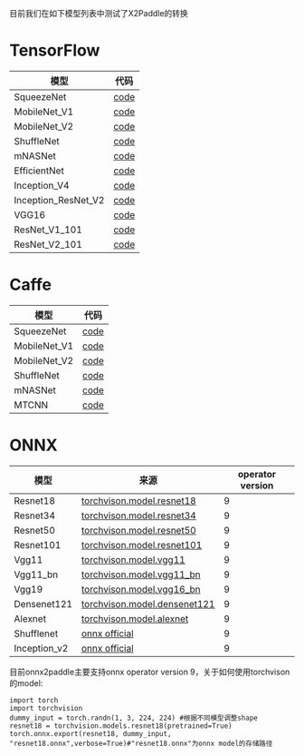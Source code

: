 目前我们在如下模型列表中测试了X2Paddle的转换

# TensorFlow

| 模型 | 代码 |
|------|----------|
| SqueezeNet | [code](https://github.com/tensorflow/tpu/blob/master/models/official/squeezenet/squeezenet_model.py)|
| MobileNet_V1 | [code](https://github.com/tensorflow/models/blob/master/research/slim/nets/mobilenet_v1.md) |
| MobileNet_V2 | [code](https://github.com/tensorflow/models/tree/master/research/slim/nets/mobilenet) |
| ShuffleNet | [code](https://github.com/TropComplique/shufflenet-v2-tensorflow) |
| mNASNet | [code](https://github.com/tensorflow/tpu/tree/master/models/official/mnasnet) |
| EfficientNet | [code](https://github.com/tensorflow/tpu/tree/master/models/official/efficientnet) |
| Inception_V4 | [code](https://github.com/tensorflow/models/blob/master/research/slim/nets/inception_v4.py) |
| Inception_ResNet_V2 | [code](https://github.com/tensorflow/models/blob/master/research/slim/nets/inception_resnet_v2.py) |
| VGG16 | [code](https://github.com/tensorflow/models/blob/master/research/slim/nets/vgg.py) |
| ResNet_V1_101 | [code](https://github.com/tensorflow/models/blob/master/research/slim/nets/resnet_v1.py) |
| ResNet_V2_101 | [code](https://github.com/tensorflow/models/blob/master/research/slim/nets/resnet_v2.py) |

# Caffe

| 模型 | 代码 |
|-------|--------|
| SqueezeNet | [code](https://github.com/DeepScale/SqueezeNet/tree/master/SqueezeNet_v1.1) |
| MobileNet_V1 | [code](https://github.com/shicai/MobileNet-Caffe) |
| MobileNet_V2 | [code](https://github.com/shicai/MobileNet-Caffe) |
| ShuffleNet | [code](https://github.com/miaow1988/ShuffleNet_V2_pytorch_caffe/releases/tag/v0.1.0) |
| mNASNet | [code](https://github.com/LiJianfei06/MnasNet-caffe) |
| MTCNN | [code](https://github.com/kpzhang93/MTCNN_face_detection_alignment/tree/master/code/codes/MTCNNv1/model) |

# ONNX

| 模型 | 来源 | operator version|
|-------|--------|---------|
| Resnet18 | [torchvison.model.resnet18](https://github.com/pytorch/vision/blob/master/torchvision/models/resnet.py) |9|
| Resnet34 | [torchvison.model.resnet34](https://github.com/pytorch/vision/blob/master/torchvision/models/resnet.py) |9|
| Resnet50 | [torchvison.model.resnet50](https://github.com/pytorch/vision/blob/master/torchvision/models/resnet.py) |9|
| Resnet101 | [torchvison.model.resnet101](https://github.com/pytorch/vision/blob/master/torchvision/models/resnet.py) |9|
| Vgg11 | [torchvison.model.vgg11](https://github.com/pytorch/vision/blob/master/torchvision/models/vgg.py) |9|
| Vgg11_bn | [torchvison.model.vgg11_bn](https://github.com/pytorch/vision/blob/master/torchvision/models/vgg.py) |9|
| Vgg19| [torchvison.model.vgg16_bn](https://github.com/pytorch/vision/blob/master/torchvision/models/vgg.py) |9|
| Densenet121 | [torchvison.model.densenet121](https://github.com/pytorch/vision/blob/master/torchvision/models/densenet.py) |9|
| Alexnet | [torchvison.model.alexnet](https://github.com/pytorch/vision/blob/master/torchvision/models/alexnet.py) |9|
| Shufflenet | [onnx official](https://github.com/onnx/models/tree/master/vision/classification/shufflenet) |9|
| Inception_v2 | [onnx official](https://github.com/onnx/models/tree/master/vision/classification/inception_and_googlenet/inception_v2) |9|


目前onnx2paddle主要支持onnx operator version 9，关于如何使用torchvison的model:
```
import torch
import torchvision
dummy_input = torch.randn(1, 3, 224, 224) #根据不同模型调整shape
resnet18 = torchvision.models.resnet18(pretrained=True)
torch.onnx.export(resnet18, dummy_input, "resnet18.onnx",verbose=True)#"resnet18.onnx"为onnx model的存储路径

```
